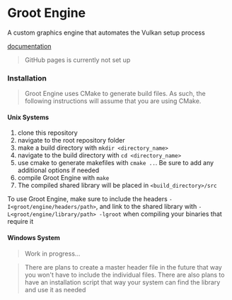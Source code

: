 # Groot Engine

A custom graphics engine that automates the Vulkan setup process

[documentation](https://hippmatthew.github.io/groot-engine)

> GitHub pages is currently not set up

### Installation

> Groot Engine uses CMake to generate build files. As such, the following instructions will assume that you are using CMake.

#### Unix Systems

1. clone this repository
2. navigate to the root repository folder
3. make a build directory with `mkdir <directory_name>`
4. navigate to the build directory with `cd <directory_name>`
5. use cmake to generate makefiles with `cmake ..`. Be sure to add any additional options if needed
6. compile Groot Engine with `make`
7. The compiled shared library will be placed in `<build_directory>/src`

To use Groot Engine, make sure to include the headers `-I<groot/engine/headers/path>`, and link to the shared library with `-L<groot/engine/library/path> -lgroot` when compiling your binaries that require it

#### Windows System

> Work in progress...

> There are plans to create a master header file in the future that way you won't have to include the individual files. There are also plans to have an installation script that way your system can find the library and use it as needed